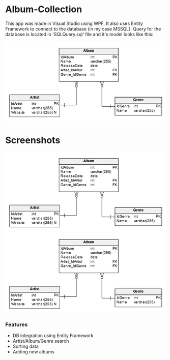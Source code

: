 # Album-Collection
This app was made in Visual Studio using WPF. It also uses Entity Framework to connect to the database (in my case MSSQL). Query for the database is located in 'SQLQuery.sql' file and it's model looks like this:

![Model](model.png)

# Screenshots
![Model](model.png)
![Model](model.png)

### Features
- DB integration using Entity Framework
- Artist/Album/Genre search
- Sorting data
- Adding new albums
